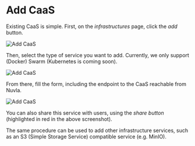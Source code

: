 # Add CaaS

Existing CaaS is simple. First, on the *infrastructures* page, click the *add* button.

![Add CaaS](/docs/assets/dave-add-caas-1.png)

Then, select the type of service you want to add. Currently, we only support (Docker) Swarm (Kubernetes is coming soon).

![Add CaaS](/docs/assets/dave-add-caas-2.png)

From there, fill the form, including the endpoint to the CaaS reachable from Nuvla.

![Add CaaS](/docs/assets/dave-add-caas-3.png)

You can also share this service with users, using the *share button* (highlighted in red in the above screenshot).

The same procedure can be used to add other infrastructure services, such as an S3 (Simple Storage Service) compatible service (e.g. MinIO).
